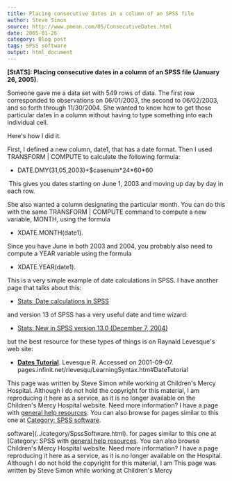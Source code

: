 ```yaml
---
title: Placing consecutive dates in a column of an SPSS file
author: Steve Simon
source: http://www.pmean.com/05/ConsecutiveDates.html
date: 2005-01-26
category: Blog post
tags: SPSS software
output: html_document
---
```

**[StATS]: Placing consecutive dates in a column of
an SPSS file (January 26, 2005)**.

Someone gave me a data set with 549 rows of data. The first row
corresponded to observations on 06/01/2003, the second to 06/02/2003,
and so forth through 11/30/2004. She wanted to know how to get those
particular dates in a column without having to type something into each
individual cell.

Here\'s how I did it.

First, I defined a new column, date1, that has a date format. Then I
used TRANSFORM \| COMPUTE to calculate the following formula:

-   DATE.DMY(31,05,2003)+\$casenum\*24\*60\*60

 This gives you dates starting on June 1, 2003 and moving up day by day
in each row.

She also wanted a column designating the particular month. You can do
this with the same TRANSFORM \| COMPUTE command to compute a new
variable, MONTH, using the formula

-   XDATE.MONTH(date1).

Since you have June in both 2003 and 2004, you probably also need to
compute a YEAR variable using the formula

-   XDATE.YEAR(date1).

This is a very simple example of date calculations in SPSS. I have
another page that talks about this:

-   [Stats: Date calculations in SPSS](../data/dates.asp)

and version 13 of SPSS has a very useful date and time wizard:

-   [Stats: New in SPSS version 13.0 (December
    7, 2004)](http://www.childrensmercy.org/stats/weblog2004/SPSSversion13.asp)

but the best resource for these types of things is on Raynald
Levesque\'s web site:

-   **[Dates
    Tutorial](http://pages.infinit.net/rlevesqu/LearningSyntax.htm#DateTutorial%20%20)**.
    Levesque R. Accessed on 2001-09-07.
    pages.infinit.net/rlevesqu/LearningSyntax.htm\#DateTutorial

This page was written by Steve Simon while working at Children\'s Mercy
Hospital. Although I do not hold the copyright for this material, I am
reproducing it here as a service, as it is no longer available on the
Children\'s Mercy Hospital website. Need more information? I have a page
with [general help resources](../GeneralHelp.html). You can also browse
for pages similar to this one at [Category: SPSS
software](../category/SpssSoftware.html).
<!---More--->
software](../category/SpssSoftware.html).
for pages similar to this one at [Category: SPSS
with [general help resources](../GeneralHelp.html). You can also browse
Children\'s Mercy Hospital website. Need more information? I have a page
reproducing it here as a service, as it is no longer available on the
Hospital. Although I do not hold the copyright for this material, I am
This page was written by Steve Simon while working at Children\'s Mercy

<!---Do not use
**[StATS]: Placing consecutive dates in a column of
This page was written by Steve Simon while working at Children\'s Mercy
Hospital. Although I do not hold the copyright for this material, I am
reproducing it here as a service, as it is no longer available on the
Children\'s Mercy Hospital website. Need more information? I have a page
with [general help resources](../GeneralHelp.html). You can also browse
for pages similar to this one at [Category: SPSS
software](../category/SpssSoftware.html).
--->

